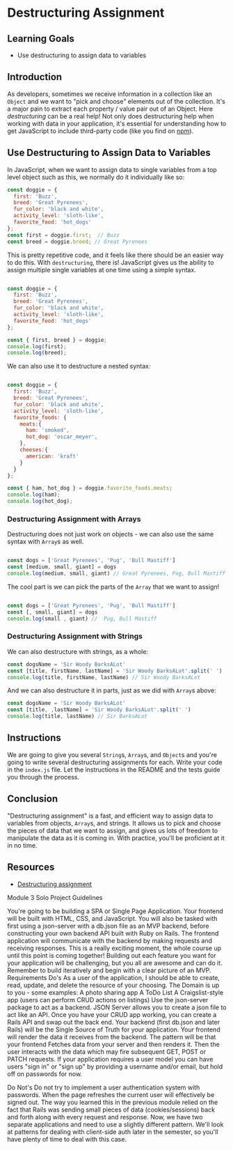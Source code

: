 # Destructuring Assignment

## Learning Goals

- Use destructuring to assign data to variables

## Introduction

As developers, sometimes we receive information in a collection like an
`Object` and we want to "pick and choose" elements out of the collection. It's
a major pain to extract each property / value pair out of an Object. Here
_destructuring_ can be a real help! Not only does destructuring help when
working with data in your application, it's essential for understanding how
to get JavaScript to include third-party code (like you find on [npm][]).

## Use Destructuring to Assign Data to Variables

In JavaScript, when we want to assign data to single variables from a top level
object such as this, we normally do it individually like so:

```js
const doggie = {
  first: 'Buzz',
  breed: 'Great Pyrenees',
  fur_color: 'black and white',
  activity_level: 'sloth-like',
  favorite_food: 'hot_dogs'
};
const first = doggie.first;  // Buzz
const breed = doggie.breed; // Great Pyrenees
```

This is pretty repetitive code, and it feels like there should be an easier way
to do this. With `destructuring`, there is! JavaScript gives us the ability to
assign multiple single variables at one time using a simple syntax.

```js

const doggie = {
  first: 'Buzz',
  breed: 'Great Pyrenees',
  fur_color: 'black and white',
  activity_level: 'sloth-like',
  favorite_food: 'hot_dogs'
};

const { first, breed } = doggie;
console.log(first);
console.log(breed);

```

We can also use it to destructure a nested syntax:
```js

const doggie = {
  first: 'Buzz',
  breed: 'Great Pyrenees',
  fur_color: 'black and white',
  activity_level: 'sloth-like',
  favorite_foods: {
    meats:{
      ham: 'smoked',
      hot_dog: 'oscar_meyer',
    },
    cheeses:{
      american: 'kraft'
    }
  }
};

const { ham, hot_dog } = doggie.favorite_foods.meats;
console.log(ham);
console.log(hot_dog);

```

### Destructuring Assignment with Arrays

Destructuring does not just work on objects - we can also use the same syntax
with `Array`s as well.

```js

const dogs = ['Great Pyrenees', 'Pug', 'Bull Mastiff']
const [medium, small, giant] = dogs
console.log(medium, small, giant) // Great Pyrenees, Pug, Bull Mastiff
```

The cool part is we can pick the parts of the `Array` that we want to assign!
```js

const dogs = ['Great Pyrenees', 'Pug', 'Bull Mastiff']
const [, small, giant] = dogs
console.log(small , giant) //  Pug, Bull Mastiff
```

### Destructuring Assignment with Strings

We can also destructure with strings, as a whole:

```js
const dogsName = 'Sir Woody BarksALot'
const [title, firstName, lastName] = 'Sir Woody BarksALot'.split(' ')
console.log(title, firstName, lastName) // Sir Woody BarksALot
```

And we can also destructure it in parts, just as we did with `Array`s above:

```js
const dogsName = 'Sir Woody BarksALot'
const [title, ,lastName] = 'Sir Woody BarksALot'.split(' ')
console.log(title, lastName) // Sir BarksALot
```

## Instructions

We are going to give you several `String`s, `Array`s, and `Object`s and you're
going to write several destructuring assignments for each. Write your code in
the `index.js` file. Let the instructions in the README and the tests guide you
through the process.

## Conclusion

"Destructuring assignment" is a fast, and efficient way to assign data to
variables from objects, `Array`s, and strings. It allows us to pick and choose the
pieces of data that we want to assign, and gives us lots of freedom to
manipulate the data as it is coming in. With practice, you'll be proficient at
it in no time.

## Resources

* [Destructuring assignment](https://developer.mozilla.org/en-US/docs/Web/JavaScript/Reference/Operators/Destructuring_assignment)

[npm]: https://www.npmjs.com/




Module 3 Solo Project Guidelines

You're going to be building a SPA or Single Page Application. Your frontend will be built with HTML, CSS, and JavaScript. You will also be tasked with first using a json-server with a db.json file as an MVP backend, before constructing your own backend API built with Ruby on Rails. The frontend application will communicate with the backend by making requests and receiving responses. This is a really exciting moment, the whole course up until this point is coming together!
Building out each feature you want for your application will be challenging, but you all are awesome and can do it. Remember to build iteratively and begin with a clear picture of an MVP.
Requirements
Do's
As a user of the application, I should be able to create, read, update, and delete the resource of your choosing. The Domain is up to you - some examples:
A photo sharing app
A ToDo List
A Craigslist-style app (users can perform CRUD actions on listings)
Use the json-server package to act as a backend. JSON Server allows you to create a json file to act like an API. Once you have your CRUD app working, you can create a Rails API and swap out the back end.
Your backend (first db.json and later Rails) will be the Single Source of Truth for your application. Your frontend will render the data it receives from the backend. The pattern will be that your frontend Fetches data from your server and then renders it. Then the user interacts with the data which may fire subsequent GET, POST or PATCH requests.
If your application requires a user model you can have users "sign in" or "sign up" by providing a username and/or email, but hold off on passwords for now.

Do Not's
Do not try to implement a user authentication system with passwords. When the page refreshes the current user will effectively be signed out. The way you learned this in the previous module relied on the fact that Rails was sending small pieces of data (cookies/sessions) back and forth along with every request and response. Now, we have two separate applications and need to use a slightly different pattern. We'll look at patterns for dealing with client-side auth later in the semester, so you'll have plenty of time to deal with this case.

